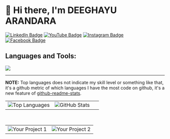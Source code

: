 <div align="left">
  
  # 👋 Hi there, I'm  DEEGHAYU ARANDARA

  [![LinkedIn Badge](https://img.shields.io/badge/LinkedIn-0077B5?style=for-the-badge&logo=linkedin&logoColor=white)](https://www.linkedin.com/in/deeghayu-arandara-44773730a)
  [![YouTube Badge](https://img.shields.io/badge/YouTube-%23FF0000.svg?style=for-the-badge&logo=YouTube&logoColor=white)](http://www.youtube.com/@DeeghayuArandara)
  [![Instagram Badge](https://img.shields.io/badge/Instagram-E4405F?style=for-the-badge&logo=instagram&logoColor=white)](https://www.instagram.com/deeg.hayuarandara?igsh=ZGd0eTBxYXZ4OHBs)
  [![Facebook Badge](https://img.shields.io/badge/Facebook-1877F2?style=for-the-badge&logo=facebook&logoColor=white)](https://www.facebook.com/share/17Xnxdkz8m/)

</div>

## Languages and Tools:

<p align="left">
  <img src="https://skillicons.dev/icons?i=py,java,js,arduino,html,css,ps,ai" />
</p>

---

**NOTE:** Top languages does not indicate my skill level or something like that, it's a github metric of which languages I have the most code on github, it's a new feature of [github-readme-stats](https://github.com/anuraghazra/github-readme-stats).

<div align="center">
  <table width="100%">
    <tr>
      <td width="50%">
        <img src="https://github-readme-stats.vercel.app/api/top-langs/?username=[Your-GitHub-Username]&layout=compact&hide_border=true&theme=dark" alt="Top Languages" />
      </td>
      <td width="50%">
        <img src="https://github-readme-stats.vercel.app/api?username=[Your-GitHub-Username]&show_icons=true&hide_border=true&theme=dark&rank_icon=percentile" alt="GitHub Stats" />
      </td>
    </tr>
  </table>
</div>

<br>

<div align="center">
  <table width="100%">
    <tr>
      <td width="50%">
        <img src="https://github-readme-stats.vercel.app/api/pin/?username=[Your-GitHub-Username]&repo=[Your-Repo-Name-1]&show_icons=true&hide_border=true&theme=dark" alt="Your Project 1" />
      </td>
      <td width="50%">
        <img src="https://github-readme-stats.vercel.app/api/pin/?username=[Your-GitHub-Username]&repo=[Your-Repo-Name-2]&show_icons=true&hide_border=true&theme=dark" alt="Your Project 2" />
      </td>
    </tr>
  </table>
</div>
